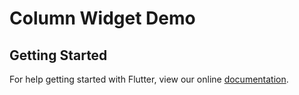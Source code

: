 # Column Widget Demo

## Getting Started

For help getting started with Flutter, view our online
[documentation](https://flutter.io/).
